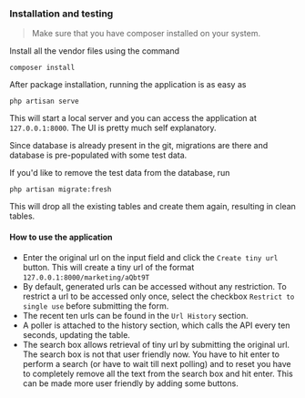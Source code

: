 ### Installation and testing

> Make sure that you have composer installed on your system.

Install all the vendor files using the command

```
composer install
```

After package installation, running the application is as easy as

```
php artisan serve
```

This will start a local server and you can access the application at `127.0.0.1:8000`. The UI is pretty much self explanatory.

Since database is already present in the git, migrations are there and database is pre-populated with some test data.

If you'd like to remove the test data from the database, run

```
php artisan migrate:fresh
```
This will drop all the existing tables and create them again, resulting in clean tables.


#### How to use the application

- Enter the original url on the input field and click the `Create tiny url` button. This will create a tiny url of the format `127.0.0.1:8000/marketing/aQbt9T`
- By default, generated urls can be accessed without any restriction. To restrict a url to be accessed only once, select the checkbox `Restrict to single use` before submitting the form.
- The recent ten urls can be found in the `Url History` section.
- A poller is attached to the history section, which calls the API every ten seconds, updating the table.
- The search box allows retrieval of tiny url by submitting the original url. The search box is not that user friendly now. You have to hit enter to perform a search (or have to wait till next polling) and to reset you have to completely remove all the text from the search box and hit enter. This can be made more user friendly by adding some buttons.
